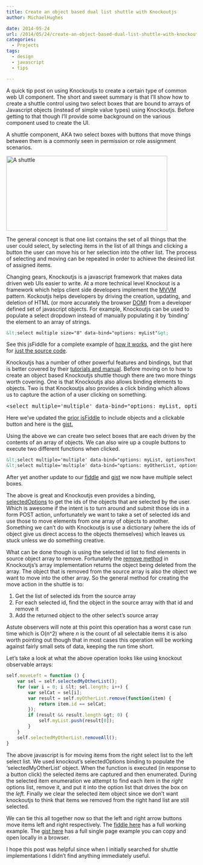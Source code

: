 ```yaml
---
title: Create an object based dual list shuttle with Knockoutjs
author: MichaelHughes

date: 2014-05-24
url: /2014/05/24/create-an-object-based-dual-list-shuttle-with-knockoutjs/
categories:
  - Projects
tags:
  - design
  - javascript
  - tips

---
```

A quick tip post on using Knockoutjs to create a certain type of common web UI component. The short and sweet summary is that I’ll show how to create a shuttle control using two select boxes that are bound to arrays of Javascript objects (instead of simple value types) using Knockoutjs. Before getting to that though I&#8217;ll provide some background on the various component used to create the UI.

<!--more-->A shuttle component, AKA two select boxes with buttons that move things between them is a commonly seen in permission or role assignment scenarios.

[<img class="aligncenter wp-image-152 size-full" src="//codinginthetrenches.com/wp-content/uploads/2014/05/shuttle.png" alt="A shuttle" width="426" height="198" />][1]

The general concept is that one list contains the set of all things that the user could select, by selecting items in the list of all things and clicking a button the user can move his or her selection into the other list. The process of selecting and moving can be repeated in order to achieve the desired list of assigned items.

Changing gears, Knockoutjs is a javascript framework that makes data driven web UIs easier to write. At a more technical level Knockout is a framework which helps client side developers implement the <a href="http://en.wikipedia.org/wiki/Model_View_ViewModel" target="_blank">MVVM</a> pattern. Kockoutjs helps developers by driving the creation, updating, and deletion of HTML (or more accurately the browser <a href="http://en.wikipedia.org/wiki/Document_Object_Model" target="_blank">DOM</a>) from a developer defined set of javascript objects. For example, Knockoutjs can be used to populate a select dropdown instead of manually populating it by ‘binding’ the element to an array of strings.

```html
&lt;select multiple size="8" data-bind="options: myList"&gt;
```

See this jsFiddle for a complete example of <a href="http://jsfiddle.net/NY7Pq/" target="_blank">how it works</a>, and the gist here for <a href="https://gist.github.com/msh9/22ad16537e18a5e50bac" target="_blank">just the source code</a>.

Knockoutjs has a number of other powerful features and bindings, but that is better covered by their [tutorials and manual][2]. Before moving on to how to create an object based Knockoutjs shuttle though there are two more things worth covering. One is that Knockoutjs also allows binding elements to objects. Two is that Knockoutjs also provides a click binding which allows us to capture the action of a user clicking on something.

<pre><span class="nt">&lt;select</span> <span class="na">multiple=</span><span class="s">'multiple'</span> <span class="na">data-bind=</span><span class="s">"options: myList, optionsText: 'name', optionsValue: 'id' "</span><span class="nt">&gt;&lt;/select&gt;</span></pre>

Here we&#8217;ve updated the <a href="http://jsfiddle.net/874tV/1/" target="_blank">prior jsFiddle</a> to include objects and a clickable button and here is the <a href="https://gist.github.com/msh9/63c575e043ca2b6800aa" target="_blank">gist.</a>

Using the above we can create two select boxes that are each driven by the contents of an array of objects. We can also wire up a couple buttons to execute two different functions when clicked.

```html
&lt;select multiple='multiple' data-bind="options: myList, optionsText: 'name', optionsValue: 'id' "&gt;&lt;/select&gt;
&lt;select multiple='multiple' data-bind="options: myOtherList, optionsText: 'name', optionsValue: 'id' "&gt;&lt;/select&gt;
```

After yet another update to our [fiddle][3] and [gist][4] we now have multiple select boxes.

The above is great and Knockoutjs even provides a binding, <a href="http://knockoutjs.com/documentation/selectedOptions-binding.html" target="_blank">selectedOptions</a> to get the ids of the objects that are selected by the user. Which is awesome if the intent is to turn around and submit those ids in a form POST action, unfortunately we want to take a set of selected ids and use those to move elements from one array of objects to another. Something we can’t do with Knockoutjs is use a dictionary (where the ids of object give us direct access to the objects themselves) which leaves us stuck unless we do something creative.

What can be done though is using the selected id list to find elements in source object array to remove. Fortunately the <a href="http://knockoutjs.com/documentation/observableArrays.html" target="_blank">remove method</a> in Knockoutjs’s array implementation returns the object being deleted from the array. The object that is removed from the source array is also the object we want to move into the other array. So the general method for creating the move action in the shuttle is to:

  1. Get the list of selected ids from the source array
  2. For each selected id, find the object in the source array with that id and remove it
  3. Add the returned object to the other select’s source array

Astute observers will note at this point this operation has a worst case run time which is O(n^2) where _n_ is the count of all selectable items it is also worth pointing out though that in most cases this operation will be working against fairly small sets of data, keeping the run time short.

Let&#8217;s take a look at what the above operation looks like using knockout observable arrays:

```javascript
self.moveLeft = function () {
    var sel = self.selectedMyOtherList();
    for (var i = 0; i &lt; sel.length; i++) {
        var selCat = sel[i];
        var result = self.myOtherList.remove(function(item) {
            return item.id == selCat;
        });
        if (result && result.length &gt; 0) {
            self.myList.push(result[0]);
        }
    }
    self.selectedMyOtherList.removeAll();
}
```

The above javascript is for moving items from the right select list to the left select list. We used knockout&#8217;s selectedOptions binding to populate the &#8216;selectedMyOtherList&#8217; object. When the function is executed (in response to a button click) the selected items are captured and then enumerated. During the selected item enumeration we attempt to find each item in the _right_ options list, remove it, and put it into the option list that drives the box on the _left._ Finally we clear the selected item object since we don&#8217;t want knockoutjs to think that items we removed from the right hand list are still selected.

We can tie this all together now so that the left and right arrow buttons move items left and right respectively. The <a href="http://jsfiddle.net/msh9/2QpFr/1/" target="_blank">fiddle here</a> has a full working example. The <a href="https://gist.github.com/msh9/63c575e043ca2b6800aa#file-completetwoselects-html" target="_blank">gist here</a> has a full single page example you can copy and open locally in a browser.

I hope this post was helpful since when I initially searched for shuttle implementations I didn’t find anything immediately useful.

 [1]: //codinginthetrenches.com/wp-content/uploads/2014/05/shuttle.png
 [2]: http://learn.knockoutjs.com/
 [3]: http://jsfiddle.net/78jN3/2
 [4]: https://gist.github.com/msh9/63c575e043ca2b6800aa#file-twoselects-html